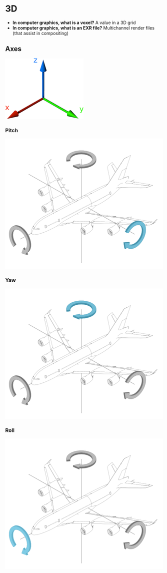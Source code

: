 # 3D

- **In computer graphics, what is a voxel?** A value in a 3D grid
- **In computer graphics, what is an EXR file?** Multichannel render files (that assist in compositing)

## Axes

![Axes](assets/3d/3d-axes.png)

### Pitch

![Pitch](assets/3d/3d-pitch.png)

### Yaw

![Yaw](assets/3d/3d-yaw.png)

### Roll

![Roll](assets/3d/3d-roll.png)
